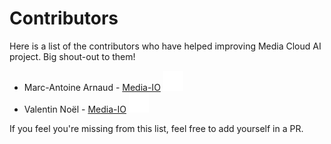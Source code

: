 # Contributors

Here is a list of the contributors who have helped improving Media Cloud AI project. Big shout-out to them!

- Marc-Antoine Arnaud - [Media-IO](https://media-io.com) [![Github](../images/GitHub-Mark-Light-32px.png)](https://github.com/MarcAntoine-Arnaud)
- Valentin Noël - [Media-IO](https://media-io.com) [![Github](../images/GitHub-Mark-Light-32px.png)](https://github.com/valnoel)

If you feel you're missing from this list, feel free to add yourself in a PR.

